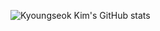 ![Kyoungseok Kim's GitHub stats](https://github-readme-stats.vercel.app/api?username=0xe82de&theme=graywhite&show_icons=true)
